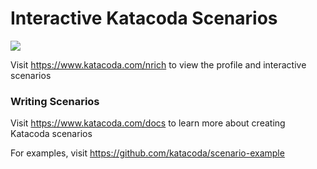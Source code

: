# Interactive Katacoda Scenarios

[![](http://shields.katacoda.com/katacoda/nrich/count.svg)](https://www.katacoda.com/nrich "Get your profile on Katacoda.com")

Visit https://www.katacoda.com/nrich to view the profile and interactive scenarios

### Writing Scenarios
Visit https://www.katacoda.com/docs to learn more about creating Katacoda scenarios

For examples, visit https://github.com/katacoda/scenario-example
